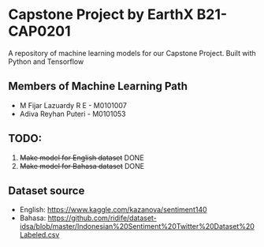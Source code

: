 # Capstone Project by EarthX B21-CAP0201

A repository of machine learning models for our Capstone Project. Built with Python and Tensorflow

## Members of Machine Learning Path

* M Fijar Lazuardy R E - M0101007
* Adiva Reyhan Puteri - M0101053

## TODO:
1. ~~Make model for English dataset~~ DONE
2. ~~Make model for Bahasa dataset~~ DONE


## Dataset source

* English: https://www.kaggle.com/kazanova/sentiment140
* Bahasa:  https://github.com/ridife/dataset-idsa/blob/master/Indonesian%20Sentiment%20Twitter%20Dataset%20Labeled.csv


